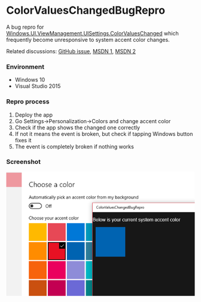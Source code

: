 # ColorValuesChangedBugRepro
A bug repro for [Windows.UI.ViewManagement.UISettings.ColorValuesChanged](https://msdn.microsoft.com/en-us/library/windows/apps/windows.ui.viewmanagement.uisettings.colorvalueschanged.aspx) which frequently become unresponsive to system accent color changes.

Related discussions: [GitHub issue](https://github.com/Microsoft/Windows-universal-samples/issues/114), [MSDN 1](https://social.msdn.microsoft.com/Forums/en-US/2a1e3d21-17a1-47d1-9783-6f4e97900f96/uisettingscolorvalueschanged?forum=wpdevelop), [MSDN 2](https://social.msdn.microsoft.com/Forums/en-US/f5242c51-4f15-42b0-b430-45428b78cc57/bug-repro-on-uisettingscolorvalueschanged?forum=wpdevelop)

### Environment

* Windows 10
* Visual Studio 2015

### Repro process

1. Deploy the app
2. Go Settings->Personalization->Colors and change accent color
3. Check if the app shows the changed one correctly
4. If not it means the event is broken, but check if tapping Windows button fixes it
5. The event is completely broken if nothing works

### Screenshot

![screenshot](Capture.PNG)

